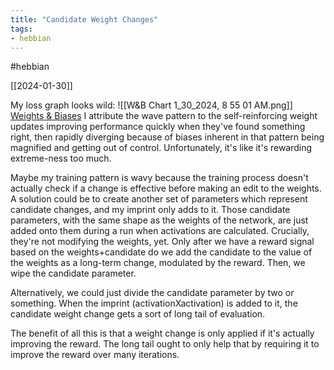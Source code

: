 ```yaml
---
title: "Candidate Weight Changes"
tags:
- hebbian
---
```

 #hebbian 

[[2024-01-30]]

My loss graph looks wild:
![[W&B Chart 1_30_2024, 8 55 01 AM.png]]
[Weights & Biases](https://wandb.ai/jadens_team/hebby/runs/qmezepr7?workspace=user-jaden-lorenc)
I attribute the wave pattern to the self-reinforcing weight updates improving performance quickly when they've found something right, then rapidly diverging because of biases inherent in that pattern being magnified and getting out of control. Unfortunately, it's like it's rewarding extreme-ness too much.

Maybe my training pattern is wavy because the training process doesn't actually check if a change is effective before making an edit to the weights. A solution could be to create another set of parameters which represent candidate changes, and my imprint only adds to it. Those candidate parameters, with the same shape as the weights of the network, are just added onto them during a run when activations are calculated. Crucially, they're not modifying the weights, yet. Only after we have a reward signal based on the weights+candidate do we add the candidate to the value of the weights as a long-term change, modulated by the reward. Then, we wipe the candidate parameter. 

Alternatively, we could just divide the candidate parameter by two or something. When the imprint (activationXactivation) is added to it, the candidate weight change gets a sort of long tail of evaluation. 

The benefit of all this is that a weight change is only applied if it's actually improving the reward. The long tail ought to only help that by requiring it to improve the reward over many iterations.
